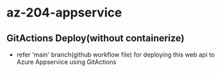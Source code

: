 # az-204-appservice

## GitActions Deploy(without containerize)
* refer 'main' branch(github workflow file) for deploying this web api to Azure Appservice using GitActions
